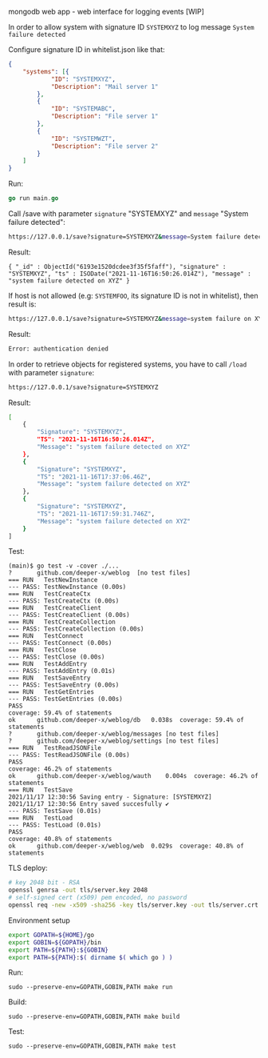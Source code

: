 mongodb web app - web interface for logging events [WIP]

In order to allow system with signature ID ```SYSTEMXYZ``` to log message ```System failure detected```

Configure signature ID in whitelist.json like that:

```json
{
    "systems": [{
            "ID": "SYSTEMXYZ",
            "Description": "Mail server 1"
        },
        {
            "ID": "SYSTEMABC",
            "Description": "File server 1"
        },
        {
            "ID": "SYSTEMWZT",
            "Description": "File server 2"
        }
    ]
}
```


Run:
```go
go run main.go
```

Call /save with parameter ```signature``` "SYSTEMXYZ" and ```message``` "System failure detected":

```bash
https://127.0.0.1/save?signature=SYSTEMXYZ&message=System failure detected
```

Result:
```mongo
{ "_id" : ObjectId("6193e1520dcdee3f35f5faff"), "signature" : "SYSTEMXYZ", "ts" : ISODate("2021-11-16T16:50:26.014Z"), "message" : "system failure detected on XYZ" }

```

If host is not allowed (e.g: ```SYSTEMFOO```, its signature ID is not in whitelist), then result is:

```bash
https://127.0.0.1/save?signature=SYSTEMXYZ&message=system failure on XYZ
```
Result:
```bash
Error: authentication denied
```

In order to retrieve objects for registered systems, you have to call ```/load```  with parameter ```signature```:
```bash
https://127.0.0.1/save?signature=SYSTEMXYZ
```

Result:
```bash
[
    {
        "Signature": "SYSTEMXYZ",
        "TS": "2021-11-16T16:50:26.014Z",
        "Message": "system failure detected on XYZ"
    },
    {
        "Signature": "SYSTEMXYZ",
        "TS": "2021-11-16T17:37:06.46Z",
        "Message": "system failure detected on XYZ"
    },
    {
        "Signature": "SYSTEMXYZ",
        "TS": "2021-11-16T17:59:31.746Z",
        "Message": "system failure detected on XYZ"
    }
]
```

Test:
```golang
(main)$ go test -v -cover ./...
?   	github.com/deeper-x/weblog	[no test files]
=== RUN   TestNewInstance
--- PASS: TestNewInstance (0.00s)
=== RUN   TestCreateCtx
--- PASS: TestCreateCtx (0.00s)
=== RUN   TestCreateClient
--- PASS: TestCreateClient (0.00s)
=== RUN   TestCreateCollection
--- PASS: TestCreateCollection (0.00s)
=== RUN   TestConnect
--- PASS: TestConnect (0.00s)
=== RUN   TestClose
--- PASS: TestClose (0.00s)
=== RUN   TestAddEntry
--- PASS: TestAddEntry (0.01s)
=== RUN   TestSaveEntry
--- PASS: TestSaveEntry (0.00s)
=== RUN   TestGetEntries
--- PASS: TestGetEntries (0.00s)
PASS
coverage: 59.4% of statements
ok  	github.com/deeper-x/weblog/db	0.038s	coverage: 59.4% of statements
?   	github.com/deeper-x/weblog/messages	[no test files]
?   	github.com/deeper-x/weblog/settings	[no test files]
=== RUN   TestReadJSONFile
--- PASS: TestReadJSONFile (0.00s)
PASS
coverage: 46.2% of statements
ok  	github.com/deeper-x/weblog/wauth	0.004s	coverage: 46.2% of statements
=== RUN   TestSave
2021/11/17 12:30:56 Saving entry - Signature: [SYSTEMXYZ]
2021/11/17 12:30:56 Entry saved succesfully ✔
--- PASS: TestSave (0.01s)
=== RUN   TestLoad
--- PASS: TestLoad (0.01s)
PASS
coverage: 40.8% of statements
ok  	github.com/deeper-x/weblog/web	0.029s	coverage: 40.8% of statements
```

TLS deploy:
```bash
# key 2048 bit - RSA
openssl genrsa -out tls/server.key 2048
# self-signed cert (x509) pem encoded, no password
openssl req -new -x509 -sha256 -key tls/server.key -out tls/server.crt -days 365
```

Environment setup
```bash
export GOPATH=${HOME}/go
export GOBIN=${GOPATH}/bin
export PATH=${PATH}:${GOBIN}
export PATH=${PATH}:$( dirname $( which go ) )
```

Run:
```
sudo --preserve-env=GOPATH,GOBIN,PATH make run
```

Build:
```
sudo --preserve-env=GOPATH,GOBIN,PATH make build
```

Test:
```
sudo --preserve-env=GOPATH,GOBIN,PATH make test
```